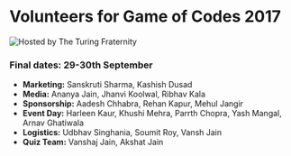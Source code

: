 # Volunteers for Game of Codes 2017

![Hosted by The Turing Fraternity](https://github.com/TuringFraternity/GOC_Volunteers/blob/master/TuringF%20poster_1.jpg)

### Final dates: 29-30th September

* <b>Marketing:</b> Sanskruti Sharma, Kashish Dusad
* <b> Media:</b> Ananya Jain, Jhanvi Koolwal, Ribhav Kala
* <b> Sponsorship:</b> Aadesh Chhabra, Rehan Kapur, Mehul Jangir
* <b> Event Day:</b> Harleen Kaur, Khushi Mehra, Parrth Chopra, Yash Mangal, Arnav Ghatiwala
* <b> Logistics:</b> Udbhav Singhania, Soumit Roy, Vansh Jain
* <b> Quiz Team:</b> Vanshaj Jain, Akshat Jain
